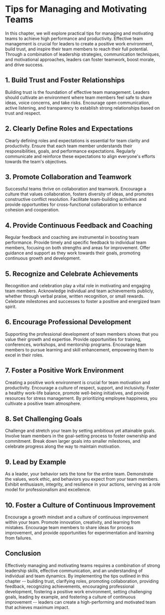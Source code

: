 Tips for Managing and Motivating Teams
===============================================

In this chapter, we will explore practical tips for managing and motivating teams to achieve high performance and productivity. Effective team management is crucial for leaders to create a positive work environment, build trust, and inspire their team members to reach their full potential. Through a combination of leadership strategies, communication techniques, and motivational approaches, leaders can foster teamwork, boost morale, and drive success.

**1. Build Trust and Foster Relationships**
-------------------------------------------

Building trust is the foundation of effective team management. Leaders should cultivate an environment where team members feel safe to share ideas, voice concerns, and take risks. Encourage open communication, active listening, and transparency to establish strong relationships based on trust and respect.

**2. Clearly Define Roles and Expectations**
--------------------------------------------

Clearly defining roles and expectations is essential for team clarity and productivity. Ensure that each team member understands their responsibilities, goals, and performance expectations. Regularly communicate and reinforce these expectations to align everyone's efforts towards the team's objectives.

**3. Promote Collaboration and Teamwork**
-----------------------------------------

Successful teams thrive on collaboration and teamwork. Encourage a culture that values collaboration, fosters diversity of ideas, and promotes constructive conflict resolution. Facilitate team-building activities and provide opportunities for cross-functional collaboration to enhance cohesion and cooperation.

**4. Provide Continuous Feedback and Coaching**
-----------------------------------------------

Regular feedback and coaching are instrumental in boosting team performance. Provide timely and specific feedback to individual team members, focusing on both strengths and areas for improvement. Offer guidance and support as they work towards their goals, promoting continuous growth and development.

**5. Recognize and Celebrate Achievements**
-------------------------------------------

Recognition and celebration play a vital role in motivating and engaging team members. Acknowledge individual and team achievements publicly, whether through verbal praise, written recognition, or small rewards. Celebrate milestones and successes to foster a positive and energized team spirit.

**6. Encourage Professional Development**
-----------------------------------------

Supporting the professional development of team members shows that you value their growth and expertise. Provide opportunities for training, conferences, workshops, and mentorship programs. Encourage team members to pursue learning and skill enhancement, empowering them to excel in their roles.

**7. Foster a Positive Work Environment**
-----------------------------------------

Creating a positive work environment is crucial for team motivation and productivity. Encourage a culture of respect, support, and inclusivity. Foster a healthy work-life balance, promote well-being initiatives, and provide resources for stress management. By prioritizing employee happiness, you cultivate a positive team atmosphere.

**8. Set Challenging Goals**
----------------------------

Challenge and stretch your team by setting ambitious yet attainable goals. Involve team members in the goal-setting process to foster ownership and commitment. Break down larger goals into smaller milestones, and celebrate progress along the way to maintain motivation.

**9. Lead by Example**
----------------------

As a leader, your behavior sets the tone for the entire team. Demonstrate the values, work ethic, and behaviors you expect from your team members. Exhibit enthusiasm, integrity, and resilience in your actions, serving as a role model for professionalism and excellence.

**10. Foster a Culture of Continuous Improvement**
--------------------------------------------------

Encourage a growth mindset and a culture of continuous improvement within your team. Promote innovation, creativity, and learning from mistakes. Encourage team members to share ideas for process improvement, and provide opportunities for experimentation and learning from failures.

**Conclusion**
--------------

Effectively managing and motivating teams requires a combination of strong leadership skills, effective communication, and an understanding of individual and team dynamics. By implementing the tips outlined in this chapter -- building trust, clarifying roles, promoting collaboration, providing feedback, recognizing achievements, encouraging professional development, fostering a positive work environment, setting challenging goals, leading by example, and fostering a culture of continuous improvement -- leaders can create a high-performing and motivated team that achieves maximum impact.
